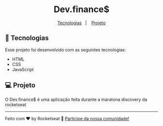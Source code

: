 <h1 align="center">
  Dev.finance$
</h1>

<p align="center">
  <a href="#-tecnologias">Tecnologias</a>&nbsp;&nbsp;&nbsp;|&nbsp;&nbsp;&nbsp;
  <a href="#-projeto">Projeto</a>
</p>


## 🚀 Tecnologias

Esse projeto foi desenvolvido com as seguintes tecnologias:

- HTML
- CSS
- JavaScript

## 💻 Projeto

O Dev.finance$ é uma aplicação feita durante a maratona discovery da rocketseat

---

Feito com ♥ by Rocketseat :wave: [Participe da nossa comunidade!](https://discordapp.com/invite/gCRAFhc)
